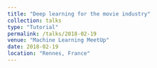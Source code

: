 ```yaml
---
title: "Deep learning for the movie industry"
collection: talks
type: "Tutorial"
permalink: /talks/2018-02-19
venue: "Machine Learning MeetUp"
date: 2018-02-19
location: "Rennes, France"
---
```

